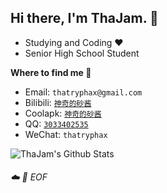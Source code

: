 ## Hi there, I'm ThaJam. :wave:

- Studying and Coding :heart:
- Senior High School Student

**Where to find me :beers:**

- Email: `thatryphax@gmail.com`
- Bilibili: [`神奇的砂酱`](https://space.bilibili.com/33382859)
- Coolapk: [`神奇的砂酱`](https://www.coolapk.com/u/564201)
- QQ: [`3033402535`](https://wpa.qq.com/msgrd?v=3&uin=3033402535&site=qq&menu=yes)
- WeChat: `thatryphax`


![ThaJam's Github Stats](https://github-readme-stats.vercel.app/api/?username=thajam&show_icons=true)

###### :cloud: :floppy_disk: EOF
